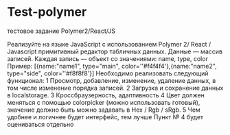# Test-polymer
тестовое задание Polymer2/React/JS


Реализуйте на языке JavaScript с использованием Polymer 2/ React / Javascript
примитивный редактор табличных данных.
Данные — массив записей. Каждая запись — объект со значениями: name, type, color
Пример:
[{name:"name1", type="main", color=''#f4f4f4'},{name:"name2", type="side", color=''#f8f8f8'}]
Необходимо реализовать следующий функционал:
1 Просмотр, добавление, изменение, удаление данных, в том числе изменение порядка
записей.
2 Загрузка и сохранение данных в localstorage.
3 Кроссбраузерность, адаптивность
4 Цвет должен меняться с помощью colorpicker (можно использовать готовый), значение
должно быть можно задавать в Hex / Rgb / sRgb.
5 Чем удобнее и логичнее будет интерфейс, тем лучше
Пункт № 4 будет оцениваться отдельно
